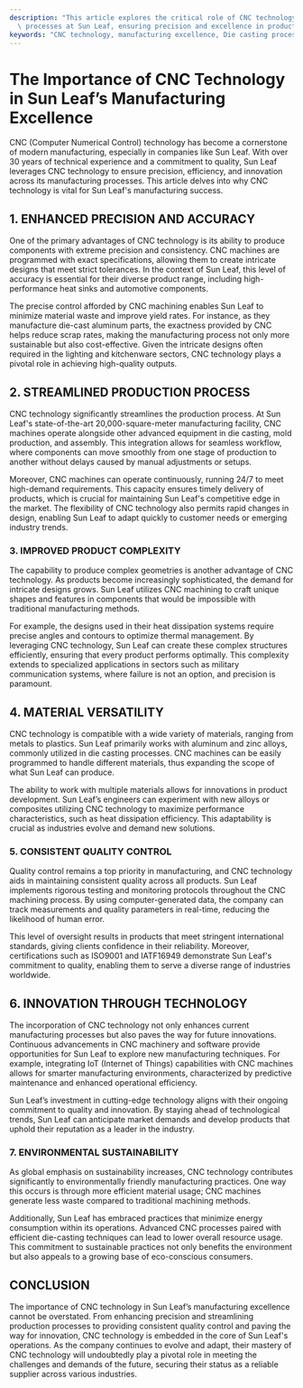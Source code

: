 ```yaml
---
description: "This article explores the critical role of CNC technology in enhancing manufacturing\
  \ processes at Sun Leaf, ensuring precision and excellence in production."
keywords: "CNC technology, manufacturing excellence, Die casting process, Heat dissipation performance"
---
```

# The Importance of CNC Technology in Sun Leaf’s Manufacturing Excellence

CNC (Computer Numerical Control) technology has become a cornerstone of modern manufacturing, especially in companies like Sun Leaf. With over 30 years of technical experience and a commitment to quality, Sun Leaf leverages CNC technology to ensure precision, efficiency, and innovation across its manufacturing processes. This article delves into why CNC technology is vital for Sun Leaf's manufacturing success.

## 1. ENHANCED PRECISION AND ACCURACY

One of the primary advantages of CNC technology is its ability to produce components with extreme precision and consistency. CNC machines are programmed with exact specifications, allowing them to create intricate designs that meet strict tolerances. In the context of Sun Leaf, this level of accuracy is essential for their diverse product range, including high-performance heat sinks and automotive components.

The precise control afforded by CNC machining enables Sun Leaf to minimize material waste and improve yield rates. For instance, as they manufacture die-cast aluminum parts, the exactness provided by CNC helps reduce scrap rates, making the manufacturing process not only more sustainable but also cost-effective. Given the intricate designs often required in the lighting and kitchenware sectors, CNC technology plays a pivotal role in achieving high-quality outputs.

## 2. STREAMLINED PRODUCTION PROCESS

CNC technology significantly streamlines the production process. At Sun Leaf's state-of-the-art 20,000-square-meter manufacturing facility, CNC machines operate alongside other advanced equipment in die casting, mold production, and assembly. This integration allows for seamless workflow, where components can move smoothly from one stage of production to another without delays caused by manual adjustments or setups.

Moreover, CNC machines can operate continuously, running 24/7 to meet high-demand requirements. This capacity ensures timely delivery of products, which is crucial for maintaining Sun Leaf's competitive edge in the market. The flexibility of CNC technology also permits rapid changes in design, enabling Sun Leaf to adapt quickly to customer needs or emerging industry trends.

### 3. IMPROVED PRODUCT COMPLEXITY

The capability to produce complex geometries is another advantage of CNC technology. As products become increasingly sophisticated, the demand for intricate designs grows. Sun Leaf utilizes CNC machining to craft unique shapes and features in components that would be impossible with traditional manufacturing methods.

For example, the designs used in their heat dissipation systems require precise angles and contours to optimize thermal management. By leveraging CNC technology, Sun Leaf can create these complex structures efficiently, ensuring that every product performs optimally. This complexity extends to specialized applications in sectors such as military communication systems, where failure is not an option, and precision is paramount.

## 4. MATERIAL VERSATILITY

CNC technology is compatible with a wide variety of materials, ranging from metals to plastics. Sun Leaf primarily works with aluminum and zinc alloys, commonly utilized in die casting processes. CNC machines can be easily programmed to handle different materials, thus expanding the scope of what Sun Leaf can produce.

The ability to work with multiple materials allows for innovations in product development. Sun Leaf’s engineers can experiment with new alloys or composites utilizing CNC technology to maximize performance characteristics, such as heat dissipation efficiency. This adaptability is crucial as industries evolve and demand new solutions.

### 5. CONSISTENT QUALITY CONTROL

Quality control remains a top priority in manufacturing, and CNC technology aids in maintaining consistent quality across all products. Sun Leaf implements rigorous testing and monitoring protocols throughout the CNC machining process. By using computer-generated data, the company can track measurements and quality parameters in real-time, reducing the likelihood of human error.

This level of oversight results in products that meet stringent international standards, giving clients confidence in their reliability. Moreover, certifications such as ISO9001 and IATF16949 demonstrate Sun Leaf's commitment to quality, enabling them to serve a diverse range of industries worldwide.

## 6. INNOVATION THROUGH TECHNOLOGY

The incorporation of CNC technology not only enhances current manufacturing processes but also paves the way for future innovations. Continuous advancements in CNC machinery and software provide opportunities for Sun Leaf to explore new manufacturing techniques. For example, integrating IoT (Internet of Things) capabilities with CNC machines allows for smarter manufacturing environments, characterized by predictive maintenance and enhanced operational efficiency.

Sun Leaf’s investment in cutting-edge technology aligns with their ongoing commitment to quality and innovation. By staying ahead of technological trends, Sun Leaf can anticipate market demands and develop products that uphold their reputation as a leader in the industry.

### 7. ENVIRONMENTAL SUSTAINABILITY

As global emphasis on sustainability increases, CNC technology contributes significantly to environmentally friendly manufacturing practices. One way this occurs is through more efficient material usage; CNC machines generate less waste compared to traditional machining methods.

Additionally, Sun Leaf has embraced practices that minimize energy consumption within its operations. Advanced CNC processes paired with efficient die-casting techniques can lead to lower overall resource usage. This commitment to sustainable practices not only benefits the environment but also appeals to a growing base of eco-conscious consumers.

## CONCLUSION

The importance of CNC technology in Sun Leaf’s manufacturing excellence cannot be overstated. From enhancing precision and streamlining production processes to providing consistent quality control and paving the way for innovation, CNC technology is embedded in the core of Sun Leaf's operations. As the company continues to evolve and adapt, their mastery of CNC technology will undoubtedly play a pivotal role in meeting the challenges and demands of the future, securing their status as a reliable supplier across various industries.
